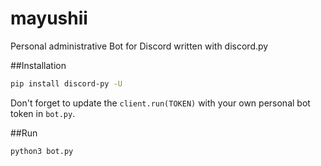 # mayushii
Personal administrative Bot for Discord written with discord.py

##Installation
```sh
pip install discord-py -U
```

Don't forget to update the `client.run(TOKEN)` with your own personal bot token in `bot.py`.

##Run
```python
python3 bot.py
```
